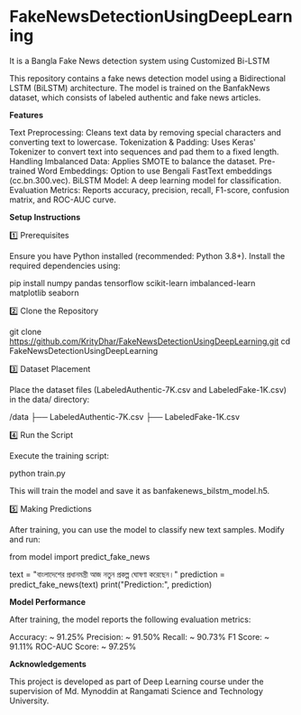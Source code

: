 # FakeNewsDetectionUsingDeepLearning
It is a Bangla Fake News detection system using Customized Bi-LSTM

This repository contains a fake news detection model using a Bidirectional LSTM (BiLSTM) architecture. The model is trained on the BanfakNews dataset, which consists of labeled authentic and fake news articles.

**Features**

Text Preprocessing: Cleans text data by removing special characters and converting text to lowercase.
Tokenization & Padding: Uses Keras' Tokenizer to convert text into sequences and pad them to a fixed length.
Handling Imbalanced Data: Applies SMOTE to balance the dataset.
Pre-trained Word Embeddings: Option to use Bengali FastText embeddings (cc.bn.300.vec).
BiLSTM Model: A deep learning model for classification.
Evaluation Metrics: Reports accuracy, precision, recall, F1-score, confusion matrix, and ROC-AUC curve.

**Setup Instructions**

1️⃣ Prerequisites

Ensure you have Python installed (recommended: Python 3.8+). Install the required dependencies using:

pip install numpy pandas tensorflow scikit-learn imbalanced-learn matplotlib seaborn

2️⃣ Clone the Repository

git clone https://github.com/KrityDhar/FakeNewsDetectionUsingDeepLearning.git
cd FakeNewsDetectionUsingDeepLearning

3️⃣ Dataset Placement

Place the dataset files (LabeledAuthentic-7K.csv and LabeledFake-1K.csv) in the data/ directory:

/data
   ├── LabeledAuthentic-7K.csv
   ├── LabeledFake-1K.csv

4️⃣ Run the Script

Execute the training script:

python train.py

This will train the model and save it as banfakenews_bilstm_model.h5.

5️⃣ Making Predictions

After training, you can use the model to classify new text samples. Modify and run:

from model import predict_fake_news

text = "বাংলাদেশের প্রধানমন্ত্রী আজ নতুন প্রকল্প ঘোষণা করেছেন।"
prediction = predict_fake_news(text)
print("Prediction:", prediction)

**Model Performance**

After training, the model reports the following evaluation metrics:

Accuracy: ~ 91.25%
Precision: ~ 91.50%
Recall: ~ 90.73%
F1 Score: ~ 91.11%
ROC-AUC Score: ~ 97.25%

**Acknowledgements**

This project is developed as part of Deep Learning course under the supervision of Md. Mynoddin at Rangamati Science and Technology University.
